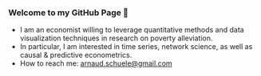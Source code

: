 ### Welcome to my GitHub Page 👋

- I am an economist willing to leverage quantitative methods and data visualization techniques in research on poverty alleviation. 
- In particular, I am interested in time series, network science, as well as causal & predictive econometrics.
- How to reach me: arnaud.schuele@gmail.com
